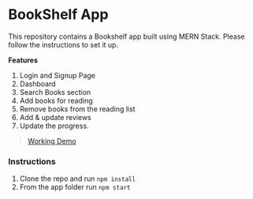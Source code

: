 # BookShelf App

This repository contains a Bookshelf app built using MERN Stack. Please follow the instructions to set it up.

**Features**

1. Login and Signup Page
2. Dashboard 
3. Search Books section
4. Add books for reading
5. Remove books from the reading list
6. Add & update reviews 
7. Update the progress.

> [Working Demo](https://quiet-nougat-c17eef.netlify.app/)


### Instructions

1. Clone the repo and run ``npm install``
2. From the app folder run ``npm start``
